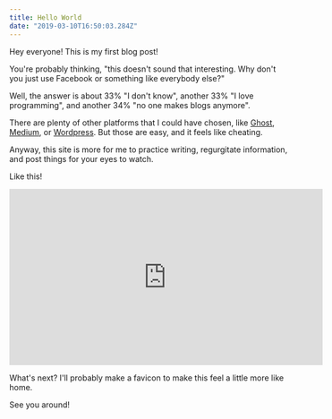 ```yaml
---
title: Hello World
date: "2019-03-10T16:50:03.284Z"
---
```


Hey everyone! This is my first blog post!

You're probably thinking, "this doesn't sound that interesting. Why don't you just use Facebook or something like everybody else?"

Well, the answer is about 33% "I don't know", another 33% "I love programming", and another 34% "no one makes blogs anymore".

There are plenty of other platforms that I could have chosen, like [Ghost](https://www.google.com/search?q=ghost+blog&oq=ghost+blog&aqs=chrome..69i57j0l5.1223j1j7&sourceid=chrome&ie=UTF-8), [Medium](https://medium.com/), or [Wordpress](https://wordpress.com). But those are easy, and it feels like cheating.

Anyway, this site is more for me to practice writing, regurgitate information, and post things for your eyes to watch.

Like this!

<iframe width="560" height="315" src="https://www.youtube.com/embed/-5yh2HcIlkU" frameborder="0" allow="accelerometer; autoplay; encrypted-media; gyroscope; picture-in-picture" allowfullscreen></iframe>

What's next? I'll probably make a favicon to make this feel a little more like home.

See you around!
